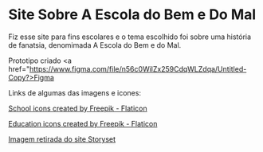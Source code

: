 # Site Sobre A Escola do Bem e Do Mal

Fiz esse site para fins escolares e o tema escolhido foi sobre uma história de fanatsia, denomimada A Escola do Bem e do Mal.

Prototipo criado <a href="https://www.figma.com/file/n56c0WilZx259CdqWLZdqa/Untitled-Copy?>Figma</a>

Links de algumas das imagens e icones:

<a href="https://www.flaticon.com/icon-packs/school" title="school icons">School icons created by Freepik - Flaticon</a>

<a href="https://www.flaticon.com/icon-packs/education" title="education icons">Education icons created by Freepik - Flaticon</a>

<a href="https://storyset.com/education">Imagem retirada do site Storyset</a>
